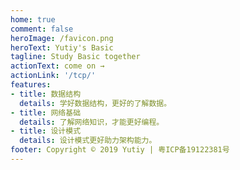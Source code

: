 ```yaml
---
home: true
comment: false
heroImage: /favicon.png
heroText: Yutiy's Basic
tagline: Study Basic together
actionText: come on →
actionLink: '/tcp/'
features:
- title: 数据结构
  details: 学好数据结构，更好的了解数据。
- title: 网络基础
  details: 了解网络知识，才能更好编程。
- title: 设计模式
  details: 设计模式更好助力架构能力。
footer: Copyright © 2019 Yutiy | 粤ICP备19122381号
---
```


